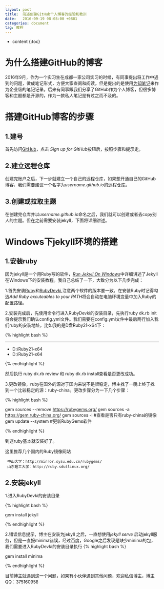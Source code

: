 ```yaml
---
layout: post
title:  简述创建GitHub个人博客的经验和教训
date:   2016-09-19 08:08:00 +0801
categories: document
tag: 教程
---
```


* content
{:toc}



为什么搭建GitHub的博客
================================

2016年9月，作为一个实习生在成都一家公司实习的时候，有同事提出将工作中遇到的问题，做成笔记形式，方便大家查阅和阅读。但是提出的是使用[为知笔记](http://www.wiz.cn/)来作为企业级的笔记记录。后来有同事跟我们分享了GitHub作为个人博客，但很多博客和主题都是开源的，作为一款私人笔记是有过之而不及的。

搭建GitHub博客的步骤
================================

1.建号
-------------------------------

首先访问[GitHub](github.com)，点击 *Sign up for GitHub*按钮后，按照步骤和提示走。

2.建立远程仓库
-------------------------------

创建完账户之后，下一步就建立一个自己的远程仓库，如果想开通自己的GitHub博客，我们需要建议一个名字为*username.github.io*的远程仓库。




3.创建或拉取主题
-------------------------------

在创建完仓库并以*username.github.io*命名之后，我们就可以创建或者去copy别人的主题。但在之前需要安装jekyll，下面将详细讲述。
	
Windows下jekyll环境的搭建
==============================

1.安装ruby
-------------------------------

因为jekyll是一个用Ruby写的软件，[*Run Jekyll On Windows*](http://jekyll-windows.juthilo.com/)中详细讲述了Jekyll在Windows下的安装教程。我自己总结了一下，大致分为以下几步完成：

1.首先安装[Ruby](http://rubyinstaller.org/downloads/)和[RubyDevki](http://rubyinstaller.org/downloads/),注意两个软件的版本要一致，在安装Ruby时记得勾选*Add Ruby excuteables to your PATH*将会自动在电脑环境变量中加入Ruby的配置路径。

2.安装完成后，先使用命令行进入RubyDevki的安装目录，先执行ruby dk.rb init 将会提示我们确认config.yml文件。我们需要在config.yml文件中最后两行加入我们ruby的安装地址，比如我的是D盘Ruby21-x64下：

{% highlight bash %}

 ------
 - D:/Ruby21-x64
 - D:/Ruby21-x64

{% endhighlight %}

然后执行 ruby dk.rb review 和  ruby dk.rb install查看是否更改成功。

3.更改镜像，ruby在国外的源对于国内来说不是很稳定，博主找了一晚上终于找到一个比较稳定的源：ruby-china。更改步骤分为一下几个步骤：

{% highlight bash %}

gem sources --remove https://rubygems.org/
gem sources -a https://gem.ruby-china.org/
gem sources -l         #查看是否只有ruby-china的镜像
gem update --system    #更新RubyGems软件

{% endhighlight %}

到这ruby基本就安装好了。

这里推荐几个国内的Ruby镜像网站

	 中山大学：http://mirror.sysu.edu.cn/rubygems/
	 山东理工大学：http://ruby.sdutlinux.org/


2.安装jekyll
-------------------------------

1.进入RubyDevki的安装目录

{% highlight bash %}

gem install jekyll

{% endhighlight %}

2.错误信息提示，博主在安装为jekyll 之后，一直想使用*jekyll serve* 启动jekyll服务，但是一直报minima错误，经过百度，Google之后发现是缺少minima的包，我们需要进入RubyDevki的安装目录执行
{% highlight bash %}

gem install minima

{% endhighlight %}

目前博主就遇到这一个问题，如果有小伙伴遇到其他问题，欢迎私信博主，博主QQ：375160958

